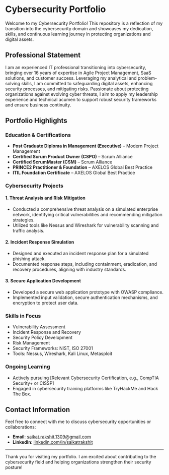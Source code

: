 # Cybersecurity Portfolio

Welcome to my Cybersecurity Portfolio! This repository is a reflection of my transition into the cybersecurity domain and showcases my dedication, skills, and continuous learning journey in protecting organizations and digital assets.

## Professional Statement

I am an experienced IT professional transitioning into cybersecurity, bringing over 16 years of expertise in Agile Project Management, SaaS solutions, and customer success. Leveraging my analytical and problem-solving skills, I am committed to safeguarding digital assets, enhancing security processes, and mitigating risks. Passionate about protecting organizations against evolving cyber threats, I aim to apply my leadership experience and technical acumen to support robust security frameworks and ensure business continuity.

## Portfolio Highlights

### Education & Certifications
- **Post Graduate Diploma in Management (Executive)** – Modern Project Management
- **Certified Scrum Product Owner (CSPO)** – Scrum Alliance
- **Certified ScrumMaster (CSM)** – Scrum Alliance
- **PRINCE2 Practitioner & Foundation** – AXELOS Global Best Practice
- **ITIL Foundation Certificate** – AXELOS Global Best Practice

### Cybersecurity Projects

#### 1. Threat Analysis and Risk Mitigation
- Conducted a comprehensive threat analysis on a simulated enterprise network, identifying critical vulnerabilities and recommending mitigation strategies.
- Utilized tools like Nessus and Wireshark for vulnerability scanning and traffic analysis.

#### 2. Incident Response Simulation
- Designed and executed an incident response plan for a simulated phishing attack.
- Documented response steps, including containment, eradication, and recovery procedures, aligning with industry standards.

#### 3. Secure Application Development
- Developed a secure web application prototype with OWASP compliance.
- Implemented input validation, secure authentication mechanisms, and encryption to protect user data.

### Skills in Focus
- Vulnerability Assessment
- Incident Response and Recovery
- Security Policy Development
- Risk Management
- Security Frameworks: NIST, ISO 27001
- Tools: Nessus, Wireshark, Kali Linux, Metasploit

### Ongoing Learning
- Actively pursuing [Relevant Cybersecurity Certification, e.g., CompTIA Security+ or CISSP]
- Engaged in cybersecurity training platforms like TryHackMe and Hack The Box.

## Contact Information

Feel free to connect with me to discuss cybersecurity opportunities or collaborations:
- **Email**: saikat.rakshit.1309@gmail.com
- **LinkedIn**: [linkedin.com/in/saikatrakshit](https://www.linkedin.com/in/saikatrakshit)

---

Thank you for visiting my portfolio. I am excited about contributing to the cybersecurity field and helping organizations strengthen their security posture!

